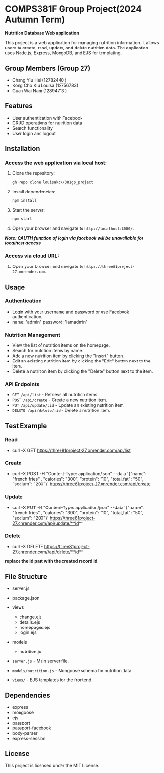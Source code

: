 # COMPS381F Group Project(2024 Autumn Term)
**Nutrition Database Web application**

This project is a web application for managing nutrition information. It allows users to create, read, update, and delete nutrition data. The application uses Node.js, Express, MongoDB, and EJS for templating.

## Group Members (Group 27)
- Chang Yiu Hei (12782440 )
- Kong Cho Kiu Louisa (12756783)
- Guan Wai Nam (12894713 )

## Features

- User authentication with Facebook
- CRUD operations for nutrition data
- Search functionality
- User login and logout

## Installation

### Access the web application via local host:

1. Clone the repository:
    ```bash
    gh repo clone louisakck/381gp_project
    ```

2. Install dependencies:
    ```bash
    npm install
    ```

3. Start the server:
    ```bash
    npm start
    ```

4. Open your browser and navigate to `http://localhost:8080/`.

***Note: OAUTH function of login via facebook will be unavailable for localhost access***


### Access via cloud URL:

1. Open your browser and navigate to `https://three81project-27.onrender.com`.


## Usage

### Authentication

- Login with your username and password or use Facebook authentication.
- name: 'admin', password: 'Iamadmin'

### Nutrition Management

- View the list of nutrition items on the homepage.
- Search for nutrition items by name.
- Add a new nutrition item by clicking the "Insert" button.
- Edit an existing nutrition item by clicking the "Edit" button next to the item.
- Delete a nutrition item by clicking the "Delete" button next to the item.

### API Endpoints

- `GET /api/list` - Retrieve all nutrition items.
- `POST /api/create` - Create a new nutrition item.
- `PUT /api/update/:id` - Update an existing nutrition item.
- `DELETE /api/delete/:id` - Delete a nutrition item.

## Test Example
### Read
- curl -X GET https://three81project-27.onrender.com/api/list
### Create
- curl -X POST -H "Content-Type: application/json" --data '{"name": "french fries" , "calories": "300", "protein": "10", "total_fat": "50", "sodium": "200"}' https://three81project-27.onrender.com/api/create
### Update
- curl -X PUT -H "Content-Type: application/json" --data '{"name": "french fries" , "calories": "300", "protein": "10", "total_fat": "50", "sodium": "200"}' https://three81project-27.onrender.com/api/update/**id**

### Delete
- curl -X DELETE https://three81project-27.onrender.com//api/delete/**id**

**replace the id part with the created record id**

## File Structure
- server.js
- package.json
- views
    - change.ejs
    - details.ejs
    - homepages.ejs
    - login.ejs
- models
    - nutrition.js

- `server.js` - Main server file.
- `models/nutrition.js` - Mongoose schema for nutrition data.
- `views/` - EJS templates for the frontend.

## Dependencies

- express
- mongoose
- ejs
- passport
- passport-facebook
- body-parser
- express-session

## License

This project is licensed under the MIT License.